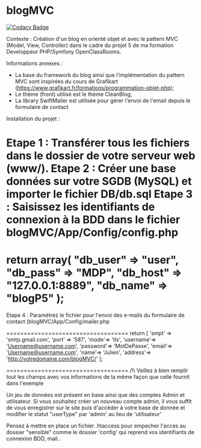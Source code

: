 # blogMVC

[![Codacy Badge](https://api.codacy.com/project/badge/Grade/f0e5aac7ad0941f380411c264a5febd1)](https://app.codacy.com/manual/BFH59/blogMVC?utm_source=github.com&utm_medium=referral&utm_content=BFH59/blogMVC&utm_campaign=Badge_Grade_Dashboard)

Contexte : Création d'un blog en orienté objet et avec le pattern MVC (Model, View, Controller) dans le cadre du projet 5 de ma formation Developpeur PHP/Symfony OpenClassRooms.

Informations annexes : 

- La base du framework du blog ainsi que l'implémentation du pattern MVC sont inspirées du cours de Grafikart (https://www.grafikart.fr/formations/programmation-objet-php);
- Le thème (front) utilisé est le thème CleanBlog; 
- La library SwiftMailer est utilisée pour gérer l'envoi de l'email depuis le formulaire de contact

Installation du projet :

Etape 1 : Transférer tous les fichiers dans le dossier de votre serveur web (www/).
Etape 2 : Créer une base données sur votre SGDB (MySQL) et importer le fichier DB/db.sql
Etape 3 : Saisissez les identifiants de connexion à la BDD dans le fichier blogMVC/App/Config/config.php
====================================
return array(
    "db_user" => "user",
    "db_pass" => "MDP",
    "db_host" => "127.0.0.1:8889",
    "db_name" => "blogP5"
);
====================================

Etape 4 : Paramétrez le fichier pour l'envoi des e-mails du formulaire de contact (blogMVC/App/Config/mailer.php

===================================
return [
    'smpt'    => 'smtp.gmail.com',
    'port'  => '587',
    'mode'=> 'tls',
    'username'=> 'Username@username.com',
    'password'=> 'MotDePasse',
    'email'=> 'Username@username.com',
    'name'=> 'Julien',
    'address'=> 'http://votredomaine.com/blogMVC/'
];

===================================
/!\ Veillez à bien remplir tout les champs avec vos informations de la même façon que celle fournit dans l'exemple 

Un jeu de données est présent en base ainsi que des comptes Admin et utilisateur.
Si vous souhaitez créer un nouveau compte admin, il vous suffit de vous enregistrer sur le site puis d'accèder à votre base de donnée et modifier le statut "userType" par 'admin' au lieu de 'utilisateur'

Pensez à mettre en place un fichier .htaccess pour empecher l'accès au dossier "sensible" comme le dossier 'config' qui reprend vos identifiants de connexion BDD, mail..

